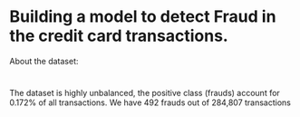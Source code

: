 # Building a model to detect Fraud in the credit card transactions.
About the dataset: 
# 
The dataset is highly unbalanced, the positive class (frauds) account for 0.172% of all transactions.
We have 492 frauds out of 284,807 transactions
